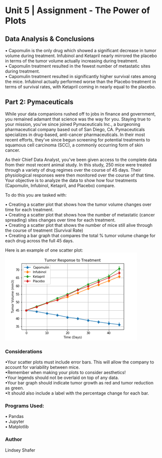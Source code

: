 # Unit 5 | Assignment - The Power of Plots

## Data Analysis & Conclusions

• Capomulin is the only drug which showed a significant decrease in tumor volume during treatment. Infubinol and Ketapril nearly mirrored the placebo in terms of the tumor volume actually increasing during treatment.<br>
• Capomulin treatment resulted in the fewest number of metastatic sites during treatment.<br>
• Capomulin treatment resulted in significantly higher survival rates among the mice. Infubinol actually performed worse than the Placebo treatment in terms of survival rates, with Ketapril coming in nearly equal to the placebo.<br>

## Part 2: Pymaceuticals

While your data companions rushed off to jobs in finance and government, you remained adamant that science was the way for you. Staying true to your mission, you've since joined Pymaceuticals Inc., a burgeoning pharmaceutical company based out of San Diego, CA. Pymaceuticals specializes in drug-based, anti-cancer pharmaceuticals. In their most recent efforts, they've since begun screening for potential treatments to squamous cell carcinoma (SCC), a commonly occurring form of skin cancer.

As their Chief Data Analyst, you've been given access to the complete data from their most recent animal study. In this study, 250 mice were treated through a variety of drug regimes over the course of 45 days. Their physiological responses were then monitored over the course of that time. Your objective is to analyze the data to show how four treatments (Capomulin, Infubinol, Ketapril, and Placebo) compare.

To do this you are tasked with:

• Creating a scatter plot that shows how the tumor volume changes over time for each treatment.<br>
• Creating a scatter plot that shows how the number of metastatic (cancer spreading) sites changes over time for each       treatment.<br>
• Creating a scatter plot that shows the number of mice still alive through the course of treatment (Survival Rate)<br>
• Creating a bar graph that compares the total % tumor volume change for each drug across the full 45 days.<br>

Here is an example of one scatter plot:<br>
<img src = "https://github.com/LShafer/pymaceuticals/blob/master/tumor_response.png">

### Considerations
•Your scatter plots must include error bars. This will allow the company to account for variability between mice.<br>
•Remember when making your plots to consider aesthetics!<br>
•Your legends should not be overlaid on top of any data.<br>
•Your bar graph should indicate tumor growth as red and tumor reduction as green.<br>
•It should also include a label with the percentage change for each bar.<br>

### Programs Used: 

• Pandas<br>
• Jupyter<br>
• Matplotlib<br>

### Author
Lindsey Shafer
